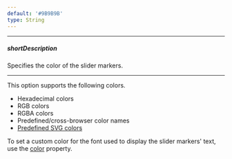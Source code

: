 ```yaml
---
default: '#9B9B9B'
type: String
---
```

---
##### shortDescription
Specifies the color of the slider markers.

---
This option supports the following colors.

* Hexadecimal colors
* RGB colors
* RGBA colors
* Predefined/cross-browser color names
* [Predefined SVG colors](https://www.w3.org/TR/SVG/types.html#ColorKeywords)

To set a custom color for the font used to display the slider markers' text, use the [color](/api-reference/20%20Data%20Visualization%20Widgets/dxRangeSelector/1%20Configuration/sliderMarker/font/color.md '/Documentation/ApiReference/Data_Visualization_Widgets/dxRangeSelector/Configuration/sliderMarker/font/#color') property.